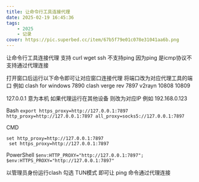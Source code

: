 ```yaml
---
title: 让命令行工具连接代理
date: 2025-02-19 16:45:36
tags: 
    - 2025
    - 记录
cover: https://pic.superbed.cc/item/67b5f79e01c078e31041aa6b.png
---
```



让命令行工具连接代理
支持 curl wget ssh
不支持ping  因为ping 是icmp协议不支持通过代理连接

打开窗口后运行以下命令即可让对应窗口连接代理 将端口改为对应代理工具的端口
例如
clash for windows    7890
clash verge rev 7897
v2rayn 10808 10809

127.0.0.1 意为本机 如果代理运行在其他设备 则改为对应IP
例如   192.168.0.123

Bash
`export https_proxy=http://127.0.0.1:7897 http_proxy=http://127.0.0.1:7897 all_proxy=socks5://127.0.0.1:7897`

CMD
```
set http_proxy=http://127.0.0.1:7897 
 set https_proxy=http://127.0.0.1:7897
```

PowerShell
`$env:HTTP_PROXY="http://127.0.0.1:7897"; $env:HTTPS_PROXY="http://127.0.0.1:7897"`


以管理员身份运行clash  勾选 TUN模式 即可让 ping 命令通过代理连接
